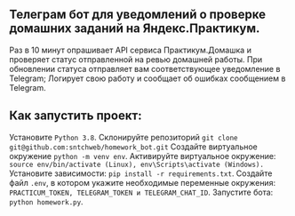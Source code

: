 ## Телеграм бот для уведомлений о проверке домашних заданий на Яндекс.Практикум.

Раз в 10 минут опрашивает API сервиса Практикум.Домашка и проверяет статус отправленной на ревью домашней работы.
При обновлении статуса  отправляет вам соответствующее уведомление в Telegram;
Логирует свою работу и сообщает об ошибках сообщением в Telegram.

## Как запустить проект:
Установите `Python 3.8`.
Склонируйте репозиторий `git clone git@github.com:sntchweb/homework_bot.git`
Создайте виртуальное окружение `python -m venv env`.
Активируйте виртуальное окружение: `source env/bin/activate (Linux), env\Scripts\activate (Windows).`
Установите зависимости: `pip install -r requirements.txt`.
Создайте файл `.env`, в котором укажите необходимые переменные окружения: `PRACTICUM_TOKEN, TELEGRAM_TOKEN и TELEGRAM_CHAT_ID`.
Запустите бота: `python homework.py`.
